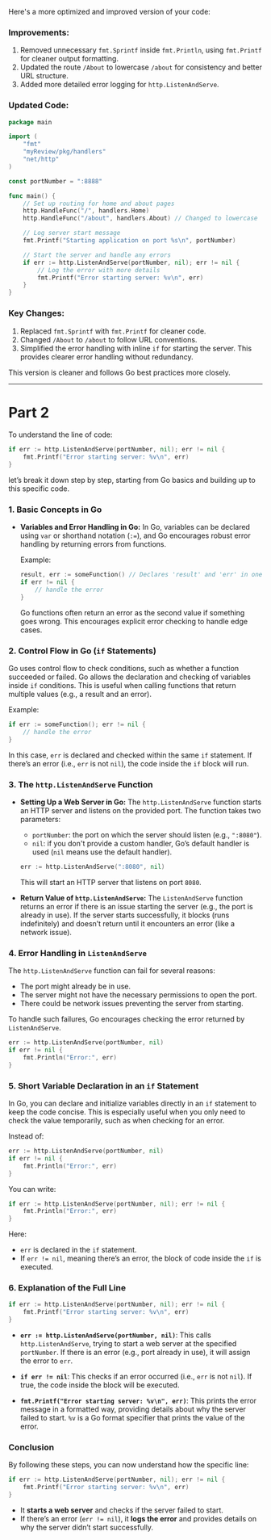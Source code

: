 Here's a more optimized and improved version of your code:

### Improvements:
1. Removed unnecessary `fmt.Sprintf` inside `fmt.Println`, using `fmt.Printf` for cleaner output formatting.
2. Updated the route `/About` to lowercase `/about` for consistency and better URL structure.
3. Added more detailed error logging for `http.ListenAndServe`.

### Updated Code:

```go
package main

import (
	"fmt"
	"myReview/pkg/handlers"
	"net/http"
)

const portNumber = ":8888"

func main() {
	// Set up routing for home and about pages
	http.HandleFunc("/", handlers.Home)
	http.HandleFunc("/about", handlers.About) // Changed to lowercase 'about'

	// Log server start message
	fmt.Printf("Starting application on port %s\n", portNumber)

	// Start the server and handle any errors
	if err := http.ListenAndServe(portNumber, nil); err != nil {
		// Log the error with more details
		fmt.Printf("Error starting server: %v\n", err)
	}
}
```

### Key Changes:
1. Replaced `fmt.Sprintf` with `fmt.Printf` for cleaner code.
2. Changed `/About` to `/about` to follow URL conventions.
3. Simplified the error handling with inline `if` for starting the server. This provides clearer error handling without redundancy.

This version is cleaner and follows Go best practices more closely.

---
# Part 2

To understand the line of code:

```go
if err := http.ListenAndServe(portNumber, nil); err != nil {
    fmt.Printf("Error starting server: %v\n", err)
}
```

let’s break it down step by step, starting from Go basics and building up to this specific code.

### 1. **Basic Concepts in Go**

- **Variables and Error Handling in Go:**
  In Go, variables can be declared using `var` or shorthand notation (`:=`), and Go encourages robust error handling by returning errors from functions.

  Example:
  ```go
  result, err := someFunction() // Declares 'result' and 'err' in one line.
  if err != nil {
      // handle the error
  }
  ```

  Go functions often return an error as the second value if something goes wrong. This encourages explicit error checking to handle edge cases.

### 2. **Control Flow in Go (`if` Statements)**

Go uses control flow to check conditions, such as whether a function succeeded or failed. Go allows the declaration and checking of variables inside `if` conditions. This is useful when calling functions that return multiple values (e.g., a result and an error).

Example:
```go
if err := someFunction(); err != nil {
    // handle the error
}
```
In this case, `err` is declared and checked within the same `if` statement. If there’s an error (i.e., `err` is not `nil`), the code inside the `if` block will run.

### 3. **The `http.ListenAndServe` Function**

- **Setting Up a Web Server in Go:**
  The `http.ListenAndServe` function starts an HTTP server and listens on the provided port. The function takes two parameters:
  - `portNumber`: the port on which the server should listen (e.g., `":8080"`).
  - `nil`: if you don't provide a custom handler, Go’s default handler is used (`nil` means use the default handler).

  ```go
  err := http.ListenAndServe(":8080", nil)
  ```

  This will start an HTTP server that listens on port `8080`.

- **Return Value of `http.ListenAndServe`:**
  The `ListenAndServe` function returns an error if there is an issue starting the server (e.g., the port is already in use). If the server starts successfully, it blocks (runs indefinitely) and doesn’t return until it encounters an error (like a network issue).

### 4. **Error Handling in `ListenAndServe`**

The `http.ListenAndServe` function can fail for several reasons:
- The port might already be in use.
- The server might not have the necessary permissions to open the port.
- There could be network issues preventing the server from starting.

To handle such failures, Go encourages checking the error returned by `ListenAndServe`.

```go
err := http.ListenAndServe(portNumber, nil)
if err != nil {
    fmt.Println("Error:", err)
}
```

### 5. **Short Variable Declaration in an `if` Statement**

In Go, you can declare and initialize variables directly in an `if` statement to keep the code concise. This is especially useful when you only need to check the value temporarily, such as when checking for an error.

Instead of:
```go
err := http.ListenAndServe(portNumber, nil)
if err != nil {
    fmt.Println("Error:", err)
}
```

You can write:
```go
if err := http.ListenAndServe(portNumber, nil); err != nil {
    fmt.Println("Error:", err)
}
```
Here:
- `err` is declared in the `if` statement.
- If `err != nil`, meaning there’s an error, the block of code inside the `if` is executed.

### 6. **Explanation of the Full Line**

```go
if err := http.ListenAndServe(portNumber, nil); err != nil {
    fmt.Printf("Error starting server: %v\n", err)
}
```

- **`err := http.ListenAndServe(portNumber, nil)`**: This calls `http.ListenAndServe`, trying to start a web server at the specified `portNumber`. If there is an error (e.g., port already in use), it will assign the error to `err`.
  
- **`if err != nil`**: This checks if an error occurred (i.e., `err` is not `nil`). If true, the code inside the block will be executed.

- **`fmt.Printf("Error starting server: %v\n", err)`**: This prints the error message in a formatted way, providing details about why the server failed to start. `%v` is a Go format specifier that prints the value of the error.

### Conclusion

By following these steps, you can now understand how the specific line:

```go
if err := http.ListenAndServe(portNumber, nil); err != nil {
    fmt.Printf("Error starting server: %v\n", err)
}
```

- It **starts a web server** and checks if the server failed to start.
- If there’s an error (`err != nil`), it **logs the error** and provides details on why the server didn’t start successfully.